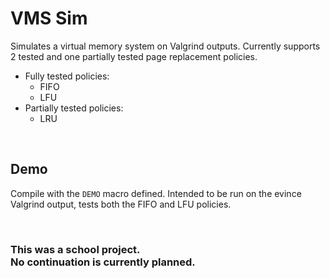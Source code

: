 # VMS Sim
Simulates a virtual memory system on Valgrind outputs. Currently supports 2 tested and one partially tested page replacement policies. 

* Fully tested policies:
	* FIFO
	* LFU
* Partially tested policies:
	* LRU	 

<br>

## Demo
Compile with the `DEMO` macro defined. Intended to be run on the evince Valgrind output, tests both the FIFO and LFU policies.

<br>

### This was a school project.<br>No continuation is currently planned. 
